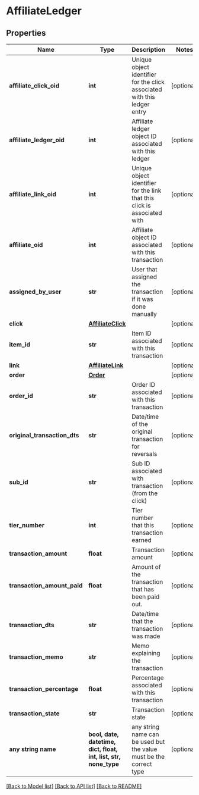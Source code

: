 # AffiliateLedger


## Properties
Name | Type | Description | Notes
------------ | ------------- | ------------- | -------------
**affiliate_click_oid** | **int** | Unique object identifier for the click associated with this ledger entry | [optional] 
**affiliate_ledger_oid** | **int** | Affiliate ledger object ID associated with this ledger | [optional] 
**affiliate_link_oid** | **int** | Unique object identifier for the link that this click is associated with | [optional] 
**affiliate_oid** | **int** | Affiliate object ID associated with this transaction | [optional] 
**assigned_by_user** | **str** | User that assigned the transaction if it was done manually | [optional] 
**click** | [**AffiliateClick**](AffiliateClick.md) |  | [optional] 
**item_id** | **str** | Item ID associated with this transaction | [optional] 
**link** | [**AffiliateLink**](AffiliateLink.md) |  | [optional] 
**order** | [**Order**](Order.md) |  | [optional] 
**order_id** | **str** | Order ID associated with this transaction | [optional] 
**original_transaction_dts** | **str** | Date/time of the original transaction for reversals | [optional] 
**sub_id** | **str** | Sub ID associated with transaction (from the click) | [optional] 
**tier_number** | **int** | Tier number that this transaction earned | [optional] 
**transaction_amount** | **float** | Transaction amount | [optional] 
**transaction_amount_paid** | **float** | Amount of the transaction that has been paid out. | [optional] 
**transaction_dts** | **str** | Date/time that the transaction was made | [optional] 
**transaction_memo** | **str** | Memo explaining the transaction | [optional] 
**transaction_percentage** | **float** | Percentage associated with this transaction | [optional] 
**transaction_state** | **str** | Transaction state | [optional] 
**any string name** | **bool, date, datetime, dict, float, int, list, str, none_type** | any string name can be used but the value must be the correct type | [optional]

[[Back to Model list]](../README.md#documentation-for-models) [[Back to API list]](../README.md#documentation-for-api-endpoints) [[Back to README]](../README.md)


